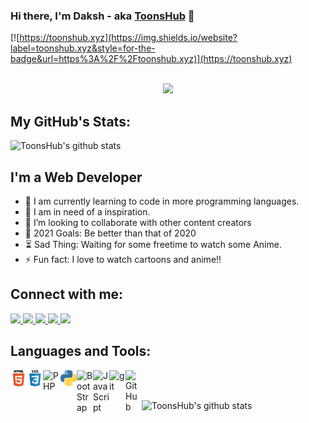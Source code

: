 ### Hi there, I'm Daksh - aka <a href="https://toonshub.xyz">ToonsHub</a> 👋
[![https://toonshub.xyz](https://img.shields.io/website?label=toonshub.xyz&style=for-the-badge&url=https%3A%2F%2Ftoonshub.xyz)](https://toonshub.xyz)<br><br>


<p align="center">
  <img src="https://readme-typing-svg.herokuapp.com/?color=F77247&width=420&lines=I+am+a+Passionate+Web+Developer%EF%B8%8F;I%20just%20love%20to%20code%20free-minded%EF%B8%8F;It%20is%20the%20only%20work%20which%20I%20like%20to%20do%EF%B8%8F%EF%B8%8F;Please%20visit%20and%20support%20ToonsHub.xyz%EF%B8%8F">
</p>

## My GitHub's Stats:

![ToonsHub's github stats](https://github-readme-stats.vercel.app/api?username=dakshy&show_icons=true&theme=radical&include_all_commits=true)
<br>
## I'm a Web Developer

- 🔭 I am currently learning to code in more programming languages.
- 💪 I am in need of a inspiration.
- 👯 I’m looking to collaborate with other content creators
- 🥅 2021 Goals: Be better than that of 2020
- ⏳ Sad Thing: Waiting for some freetime to watch some Anime.
- ⚡ Fun fact: I love to watch cartoons and anime!!

## Connect with me:

<p align="left">
  <a href="https://toonshub.xyz">
    <img src="https://img.shields.io/badge/toonshub-%23ff3c00.svg?&style=for-the-badge&logo=rss&logoColor=white"/>
  </a>
  <a href="https://discord.gg/2mPFKykW4j">
    <img src="https://img.shields.io/badge/discord-%237289d9?style=for-the-badge&logo=discord&logoColor=white"/>
  </a>
  <a href="https://youtube.com/channel/UCL_YVurWT5RGkeHGbmG1odA">
    <img src="https://img.shields.io/youtube/channel/subscribers/UCL_YVurWT5RGkeHGbmG1odA?style=for-the-badge&logo=youtube&label=Youtube&color=red"/>
  </a>
  <a href="https://telegram.me/toonshubblog">
    <img src="https://img.shields.io/badge/Telegram-blue?style=for-the-badge&logo=telegram"/>
  </a>
  <a href="https://github.com/dakshy">
    <img src="https://img.shields.io/github/followers/dakshy?label=GitHub&logo=github&style=for-the-badge&color=black"/>
  </a>
</p>

## Languages and Tools:

<a href="https://www.w3.org/html/" target="_blank"><img align="left" alt="HTML5" width="26px" src="https://raw.githubusercontent.com/github/explore/80688e429a7d4ef2fca1e82350fe8e3517d3494d/topics/html/html.png" /></a>

<a href="https://www.w3schools.com/css/" target="_blank"><img align="left" alt="CSS3" width="26px" src="https://raw.githubusercontent.com/github/explore/80688e429a7d4ef2fca1e82350fe8e3517d3494d/topics/css/css.png" /></a>

<a href="https://www.w3schools.com/php/" target="_blank"><img align="left" alt="PHP" width="28px" src="https://i.dlpng.com/static/png/5419450-php-image-png-98-images-in-collection-page-2-php-png-270_200_preview.png" /></a>

<a href="https://www.w3schools.com/python/" target="_blank"> <img align="left" alt="Python" width="26px" src="https://github.com/Aakarsh-B/trying-repos/blob/master/python-5.svg?raw=true"/> </a>

<a href="https://www.w3schools.com/bootstrap/" target="_blank"> <img align="left" alt="BootStrap" width="26px" src="https://i.postimg.cc/Y993Tzn8/bootstrap-logo.png"/> </a>

<a href="https://www.w3schools.com/js/" target="_blank"> <img align="left" alt="JavaScript" width="26px" src="https://upload.wikimedia.org/wikipedia/commons/6/6a/JavaScript-logo.png"/> </a>

<a href="https://www.java.com/en/" target="_blank"> <img align="left" alt="git" width="26px" src="https://i.postimg.cc/j26473Lx/PROBLEME-AVEC-JAVA-SUR-WINDOWS-10.png"/> </a>
<a href="https://github.com/" target="_blank"> <img align="left" alt="GitHub" width="26px" src="https://cdn4.iconfinder.com/data/icons/iconsimple-logotypes/512/github-512.png" /> </a>

<br><br>

![ToonsHub's github stats](https://github-readme-stats.vercel.app/api/top-langs/?username=dakshy&theme=radical&layout=compact)
